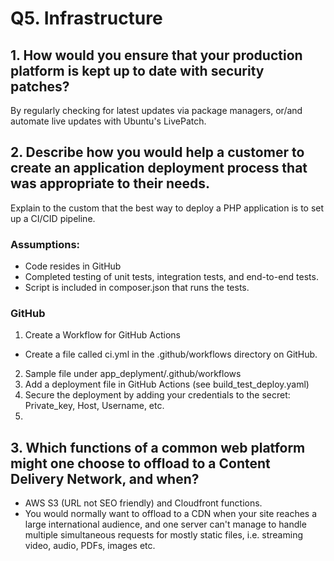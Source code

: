 # Q5. Infrastructure

## 1. How would you ensure that your production platform is kept up to date with security patches? 

By regularly checking for latest updates via package managers, or/and automate live updates with Ubuntu's LivePatch.


## 2. Describe how you would help a customer to create an application deployment process that was appropriate to their needs.

Explain to the custom that the best way to deploy a PHP application is to set up a CI/CID pipeline.

### Assumptions:
* Code resides in GitHub
* Completed testing of unit tests, integration tests, and end-to-end tests. 
* Script is included in composer.json that runs the tests.


### GitHub

1. Create a Workflow for GitHub Actions
* Create a file called ci.yml in the .github/workflows directory on GitHub.
2. Sample file under app_deplyment/.github/workflows
3. Add a deployment file in GitHub Actions (see build_test_deploy.yaml)
4. Secure the deployment by adding your credentials to the secret: Private_key, Host, Username, etc.
5. 

## 3. Which functions of a common web platform might one choose to offload to a Content Delivery Network, and when?

* AWS S3 (URL not SEO friendly) and Cloudfront functions.
* You would normally want to offload to a CDN when your site reaches a large international audience, and one server can't manage to handle multiple simultaneous requests for mostly static files, i.e. streaming video, audio, PDFs, images etc.
